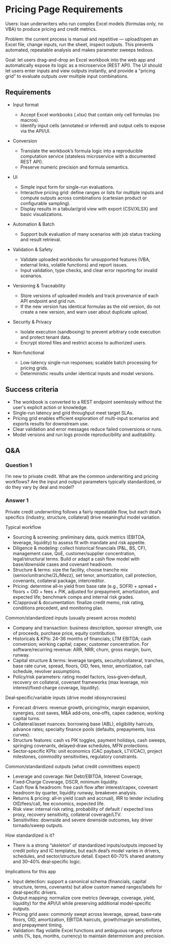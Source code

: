 # Pricing Page Requirements

Users: loan underwriters who run complex Excel models (formulas only, no VBA) to produce pricing and credit metrics.

Problem: the current process is manual and repetitive — upload/open an Excel file, change inputs, run the sheet, inspect outputs. This prevents automated, repeatable analysis and makes parameter sweeps tedious.

Goal: let users drag-and-drop an Excel workbook into the web app and automatically expose its logic as a microservice (REST API). The UI should let users enter inputs and view outputs instantly, and provide a "pricing grid" to evaluate outputs over multiple input combinations.

## Requirements

- Input format

  - Accept Excel workbooks (.xlsx) that contain only cell formulas (no macros).
  - Identify input cells (annotated or inferred) and output cells to expose via the API/UI.

- Conversion

  - Translate the workbook’s formula logic into a reproducible computation service (stateless microservice with a documented REST API).
  - Preserve numeric precision and formula semantics.

- UI

  - Simple input form for single-run evaluations.
  - Interactive pricing grid: define ranges or lists for multiple inputs and compute outputs across combinations (cartesian product or configurable sampling).
  - Display results in a tabular/grid view with export (CSV/XLSX) and basic visualizations.

- Automation & Batch

  - Support bulk evaluation of many scenarios with job status tracking and result retrieval.

- Validation & Safety

  - Validate uploaded workbooks for unsupported features (VBA, external links, volatile functions) and report issues.
  - Input validation, type checks, and clear error reporting for invalid scenarios.

- Versioning & Traceability

  - Store versions of uploaded models and track provenance of each API endpoint and grid run.
  - If the new version has identical formulas as the old version, do not create a new version, and warn user about duplicate upload.

- Security & Privacy

  - Isolate execution (sandboxing) to prevent arbitrary code execution and protect tenant data.
  - Encrypt stored files and restrict access to authorized users.

- Non‑functional
  - Low-latency single-run responses; scalable batch processing for pricing grids.
  - Deterministic results under identical inputs and model versions.

## Success criteria

- The workbook is converted to a REST endpoint seemlessly without the user's explicit action or knowledge.
- Single-run latency and grid throughput meet target SLAs.
- Pricing grid enables efficient exploration of multi-input scenarios and exports results for downstream use.
- Clear validation and error messages reduce failed conversions or runs.
- Model versions and run logs provide reproducibility and auditability.

## Q&A

### Question 1

I’m new to private credit. What are the common underwriting and pricing workflows? Are the input and output parameters typically standardized, or do they vary by deal and model?

### Answer 1

Private credit underwriting follows a fairly repeatable flow, but each deal’s specifics (industry, structure, collateral) drive meaningful model variation.

Typical workflow

- Sourcing & screening: preliminary data, quick metrics (EBITDA, leverage, liquidity) to assess fit with mandate and risk appetite.
- Diligence & modeling: collect historical financials (P&L, BS, CF), management case, QoE, customer/supplier concentration, legal/structural terms. Build or adapt a cash flow model with base/downside cases and covenant headroom.
- Structure & terms: size the facility, choose tranche mix (senior/unitranche/2L/Mezz), set tenor, amortization, call protection, covenants, collateral package, intercreditor.
- Pricing: determine all‑in yield from base rate (e.g., SOFR) + spread + floors + OID + fees + PIK, adjusted for prepayment, amortization, and expected life; benchmark comps and internal risk grades.
- IC/approval & documentation: finalize credit memo, risk rating, conditions precedent, and monitoring plan.

Common/standardized inputs (usually present across models)

- Company and transaction: business description, sponsor strength, use of proceeds, purchase price, equity contribution.
- Historicals & KPIs: 24–36 months of financials; LTM EBITDA; cash conversion; working capital; capex; customer concentration. For software/recurring revenue: ARR, NRR, churn, gross margin, burn, runway.
- Capital structure & terms: leverage targets, security/collateral, tranches, base rate curve, spread, floors, OID, fees, tenor, amortization, call schedule, revolver assumptions.
- Policy/risk parameters: rating model factors, loss‑given‑default, recovery on collateral, covenant frameworks (max leverage, min interest/fixed‑charge coverage, liquidity).

Deal‑specific/variable inputs (drive model idiosyncrasies)

- Forecast drivers: revenue growth, pricing/mix, margin expansion, synergies, cost saves, M&A add‑ons, one‑offs, capex cadence, working capital turns.
- Collateral/asset nuances: borrowing base (ABL), eligibility haircuts, advance rates; specialty finance pools (defaults, prepayments, loss curves).
- Structure features: cash vs PIK toggles, payment holidays, cash sweeps, springing covenants, delayed‑draw schedules, MFN protections.
- Sector‑specific KPIs: unit economics (CAC payback, LTV/CAC), project milestones, commodity sensitivities, regulatory constraints.

Common/standardized outputs (what credit committees expect)

- Leverage and coverage: Net Debt/EBITDA, Interest Coverage, Fixed‑Charge Coverage, DSCR, minimum liquidity.
- Cash flow & headroom: free cash flow after interest/capex, covenant headroom by quarter, liquidity runway, breakeven analysis.
- Returns & pricing: all‑in yield (cash and accrual), IRR to lender including OID/fees/call, fee economics, expected life.
- Risk view: internal risk rating, probability of default / expected loss proxy, recovery sensitivity, collateral coverage/LTV.
- Sensitivities: downside and severe downside outcomes, key driver tornado/sweep outputs.

How standardized is it?

- There is a strong “skeleton” of standardized inputs/outputs imposed by credit policy and IC templates, but each deal’s model varies in drivers, schedules, and sector/structure detail. Expect 60–70% shared anatomy and 30–40% deal‑specific logic.

Implications for this app

- Input detection: support a canonical schema (financials, capital structure, terms, covenants) but allow custom named ranges/labels for deal‑specific drivers.
- Output mapping: normalize core metrics (leverage, coverage, yield, liquidity) for the API/UI while preserving additional model‑specific outputs.
- Pricing grid axes: commonly swept across leverage, spread, base‑rate floors, OID, amortization, EBITDA haircuts, growth/margin sensitivities, and prepayment timing.
- Validation: flag volatile Excel functions and ambiguous ranges; enforce units (%, bps, months, currency) to maintain determinism and precision.
